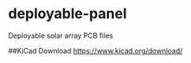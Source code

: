 # deployable-panel
Deployable solar array PCB files

##KiCad Download
https://www.kicad.org/download/
